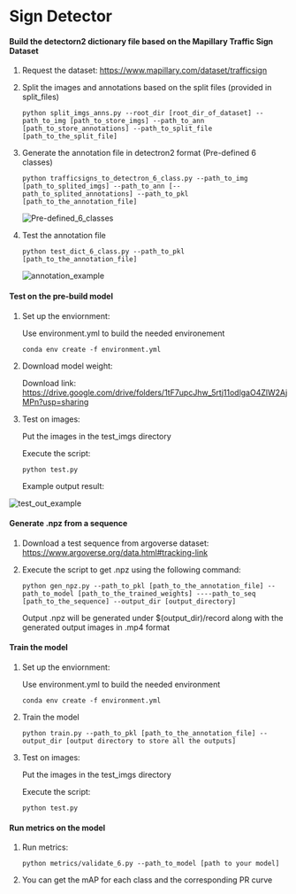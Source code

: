 # Sign Detector

#### Build the detectorn2 dictionary file based on the Mapillary Traffic Sign Dataset

1. Request the dataset: https://www.mapillary.com/dataset/trafficsign

2. Split the images and annotations based on the split files (provided in split_files)

   ```
   python split_imgs_anns.py --root_dir [root_dir_of_dataset] --path_to_img [path_to_store_imgs] --path_to_ann [path_to_store_annotations] --path_to_split_file [path_to_the_split_file]
   ```

3. Generate the annotation file in detectron2 format (Pre-defined 6 classes)

   ```
   python trafficsigns_to_detectron_6_class.py --path_to_img [path_to_splited_imgs] --path_to_ann [--path_to_splited_annotations] --path_to_pkl [path_to_the_annotation_file]
   ```

   ![Pre-defined_6_classes](Pre-defined_6_classes.png)

4. Test the annotation file

   ```
   python test_dict_6_class.py --path_to_pkl [path_to_the_annotation_file]
   ```
   ![annotation_example](annotation_example.jpg)
   



#### Test on the pre-build model

1. Set up the enviornment: 

   Use environment.yml to build the needed environement

   ```
   conda env create -f environment.yml
   ```

2. Download model weight:

   Download link: https://drive.google.com/drive/folders/1tF7upcJhw_5rtj11odlgaO4ZlW2AjMPn?usp=sharing

3. Test on images:

   Put the images in the test_imgs directory

   Execute the script: 

   ```
   python test.py
   ```
   
   Example output result:
   
   

![test_out_example](test_out_example.jpg)

#### Generate .npz from a sequence

1. Download a test sequence from argoverse dataset: https://www.argoverse.org/data.html#tracking-link

2. Execute the script to get .npz using the following command:

   ```
   python gen_npz.py --path_to_pkl [path_to_the_annotation_file] --path_to_model [path_to_the_trained_weights] ----path_to_seq [path_to_the_sequence] --output_dir [output_directory]
   ```

   Output .npz will be generated under $(output_dir)/record along with the generated output images in .mp4 format

#### Train the model

1. Set up the enviornment: 

   Use environment.yml to build the needed environment

   ```
   conda env create -f environment.yml
   ```

2. Train the model
   ```
   python train.py --path_to_pkl [path_to_the_annotation_file] --output_dir [output directory to store all the outputs]
   ```
3. Test on images:

   Put the images in the test_imgs directory

   Execute the script: 

   ```
   python test.py
   ```

#### Run metrics on the model

1. Run metrics: 

   ```
   python metrics/validate_6.py --path_to_model [path to your model]
   ```

2. You can get the mAP for each class and the corresponding PR curve



